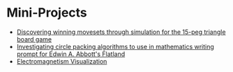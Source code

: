 # Mini-Projects

- [Discovering winning movesets through simulation for the 15-peg triangle board game](https://nbviewer.jupyter.org/github/lrbuechner/Mini-Projects/blob/master/Peg%20Game.ipynb)
- [Investigating circle packing algorithms to use in mathematics writing prompt for Edwin A. Abbott's Flatland](https://nbviewer.jupyter.org/github/lrbuechner/Mini-Projects/blob/master/Flatland%20-%20Project.ipynb)
- [Electromagnetism Visualization](https://nbviewer.jupyter.org/github/lrbuechner/Electric-Field-Visualization/blob/master/Field_Lines.ipynb)
